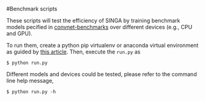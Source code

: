 #Benchmark scripts

These scripts will test the efficiency of SINGA by training benchmark models pecified in
[convnet-benchmarks](https://github.com/soumith/convnet-benchmarks/tree/master/caffe/imagenet_winners)
over different devices (e.g., CPU and GPU).

To run them, create a python pip virtualenv or anaconda virtual environment as
guided by [this article](http://singa.apache.org/en/docs/installation.html#pip-and-anaconda-for-pysinga).
Then, execute the `run.py` as

    $ python run.py

Different models and devices could be tested, please refer to the command line help message,

    $ python run.py -h
